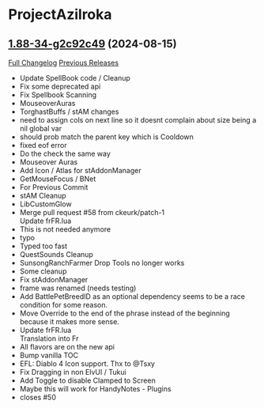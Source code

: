 # ProjectAzilroka

## [1.88-34-g2c92c49](https://github.com/Azilroka/ProjectAzilroka/tree/2c92c49e7fbd3284b60d444778e8bd9ab1f51e4a) (2024-08-15)
[Full Changelog](https://github.com/Azilroka/ProjectAzilroka/compare/1.88...2c92c49e7fbd3284b60d444778e8bd9ab1f51e4a) [Previous Releases](https://github.com/Azilroka/ProjectAzilroka/releases)

- Update SpellBook code / Cleanup  
- Fix some deprecated api  
- Fix Spellbook Scanning  
- MouseoverAuras  
- TorghastBuffs / stAM changes  
- need to assign cols on next line so it doesnt complain about size being a nil global var  
- should prob match the parent key which is Cooldown  
- fixed eof error  
- Do the check the same way  
- Mouseover Auras  
- Add Icon / Atlas for stAddonManager  
- GetMouseFocus / BNet  
- For Previous Commit  
- stAM Cleanup  
- LibCustomGlow  
- Merge pull request #58 from ckeurk/patch-1  
    Update frFR.lua  
- This is not needed anymore  
- typo  
- Typed too fast  
- QuestSounds Cleanup  
- SunsongRanchFarmer Drop Tools no longer works  
- Some cleanup  
- Fix stAddonManager  
- frame was renamed (needs testing)  
- Add BattlePetBreedID as an optional dependency seems to be a race condition for some reason.  
- Move Override to the end of the phrase instead of the beginning because it makes more sense.  
- Update frFR.lua  
    Translation into Fr  
- All flavors are on the new api  
- Bump vanilla TOC  
- EFL: Diablo 4 Icon support. Thx to @Tsxy  
- Fix Dragging in non ElvUI / Tukui  
- Add Toggle to disable Clamped to Screen  
- Maybe this will work for HandyNotes - Plugins  
- closes #50  
